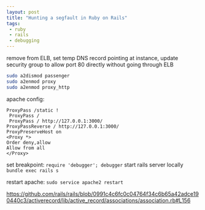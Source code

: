 ```yaml
---
layout: post
title: "Hunting a segfault in Ruby on Rails"
tags:
 - ruby
 - rails
 - debugging
---
```


remove from ELB, set temp DNS record pointing at instance, update security group to allow port 80 directly without going through ELB

```bash
sudo a2dismod passenger
sudo a2enmod proxy
sudo a2enmod proxy_http
```

apache config:
```
ProxyPass /static !
 ProxyPass /
 ProxyPass / http://127.0.0.1:3000/
ProxyPassReverse / http://127.0.0.1:3000/
ProxyPreserveHost on
<Proxy *>
Order deny,allow
Allow from all
</Proxy>
```

set breakpoint: `require 'debugger'; debugger`
start rails server locally `bundle exec rails s`

restart apache: `sudo service apache2 restart`


https://github.com/rails/rails/blob/0991c4c6fc0c04764f34c6b65a42adce190440c3/activerecord/lib/active_record/associations/association.rb#L156
